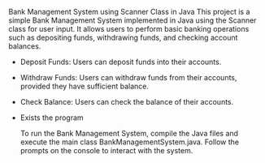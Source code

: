 Bank Management System using Scanner Class in Java
This project is a simple Bank Management System implemented in Java using the Scanner class for user input. It allows users to perform basic banking operations such as depositing funds, withdrawing funds, and checking account balances.
- Deposit Funds: Users can deposit funds into their accounts.
- Withdraw Funds: Users can withdraw funds from their accounts, provided they have sufficient balance.
- Check Balance: Users can check the balance of their accounts.
- Exists the program

  To run the Bank Management System, compile the Java files and execute the main class BankManagementSystem.java. Follow the prompts on the console to interact with the system.

